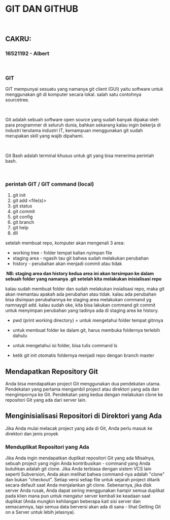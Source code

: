 # GIT DAN GITHUB

<p>&nbsp;</p>

## CAKRU:
### 16521192 - Albert

<p>&nbsp;</p>

### GIT
GIT mempunyai sesuatu yang namanya git client (GUI) yaitu software untuk menggunakan git di komputer secara lokal. salah satu contohnya sourcetree. 
<p>&nbsp;</p>
Git adalah sebuah software open source yang sudah banyak dipakai oleh para programmer di seluruh dunia, bahkan sekarang kalau ingin bekerja di industri terutama industri IT, kemampuan menggunakan git sudah merupakan skill yang wajib dipahami. 

<p>&nbsp;</p>
Git Bash adalah terminal khusus untuk git yang bisa menerima perintah bash.

<p>&nbsp;</p>

### perintah GIT / GIT command (local)
1. git init
2. git add <file(s)>
3. git status
4. git commit
5. git config
6. git branch
7. git help
8. dll

setelah membuat repo, komputer akan mengenali 3 area:
- working tree - folder tempat kalian nyimpan file
- staging area - ngasih tau git bahwa sudah melakukan perubahan
- history - perubahan akan menjadi commit atau tidak

<b>&nbsp;NB: staging area dan history kedua area ini akan tersimpan ke dalam sebuah folder yang namanya .git setelah kita melakukan inisialisasi repo</b>

kalau sudah membuat folder dan sudah melakukan insialisasi repo, maka git akan memantau apakah ada perubahan atau tidak. kalau ada perubahan bisa disimpan perubahannya ke staging area melakukan command yg namnaygit add. kalau sudah oke, kita bisa lakukan command git commit untuk menyimpan perubahan yang tadinya ada di staging area ke history. 

- pwd (print working directory) = untuk mengetahui folder tempat gitnnya

- untuk membuat folder ke dalam git, harus membuka foldernya terlebih dahulu 
- untuk mengetahui isi folder, bisa tulis command ls

- ketik git init otomatis foldernya menjadi repo dengan branch master


## Mendapatkan Repository Git
Anda bisa mendapatkan project Git menggunakan dua pendekatan utama. Pendekatan yang pertama mengambil project atau direktori yang ada dan mengimpornya ke Git. Pendekatan yang kedua dengan melakukan clone ke repositori Git yang ada dari server lain.

## Menginisialisasi Repositori di Direktori yang Ada
Jika Anda mulai melacak project yang ada di Git, Anda perlu masuk ke direktori dan jenis proyek


### Menduplikat Repositori yang Ada
Jika Anda ingin mendapatkan duplikat repositori Git yang ada Misalnya, sebuah project yang ingin Anda kontribusikan - command yang Anda butuhkan adalah git clone. Jika Anda terbiasa dengan sistem VCS lain seperti Subversion, Anda akan melihat bahwa command-nya adalah "clone" dan bukan "checkout". Setiap versi setiap file untuk sejarah project ditarik secara default saat Anda menjalankan git clone. Sebenarnya, jika disk server Anda rusak, Anda dapat sering menggunakan hampir semua duplikat pada klien mana pun untuk mengatur server kembali ke keadaan saat duplikat (Anda mungkin kehilangan beberapa kait sisi server dan semacamnya, tapi semua data berversi akan ada di sana - lihat Getting Git on a Server untuk lebih jelasnya).
